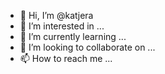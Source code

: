 - 👋 Hi, I’m @katjera
- 👀 I’m interested in ...
- 🌱 I’m currently learning ...
- 💞️ I’m looking to collaborate on ...
- 📫 How to reach me ...

<!---
katjera/katjera is a ✨ special ✨ repository because its `README.md` (this file) appears on your GitHub profile.
You can click the Preview link to take a look at your changes.
--->
